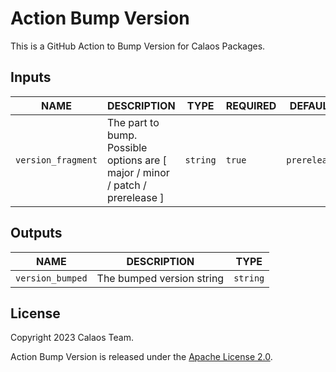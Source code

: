 # Action Bump Version

This is a GitHub Action to Bump Version for Calaos Packages.

## Inputs

|          NAME          |                                                  DESCRIPTION                                                  |   TYPE   | REQUIRED | DEFAULT       |
|------------------------|---------------------------------------------------------------------------------------------------------------|----------|----------|---------------|
| `version_fragment`     | The part to bump. Possible options are [ major / minor / patch / prerelease ]                                 | `string` | `true`   | `prerelease`  |

## Outputs

| NAME             |                                            DESCRIPTION                                             |   TYPE   |
|------------------|----------------------------------------------------------------------------------------------------|----------|
| `version_bumped` | The bumped version string                                                                          | `string` |

## License

Copyright 2023 Calaos Team.

Action Bump Version is released under the [Apache License 2.0](./LICENSE).
